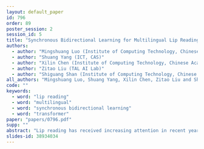 ```yaml
---
layout: default_paper
id: 796
order: 89
poster_session: 2
session_id: 5
title: "Synchronous Bidirectional Learning for Multilingual Lip Reading"
authors:
  - author: "Mingshuang Luo (Institute of Computing Technology, Chinese Academy of Sciences, University of Chinese Academy of Science)"
  - author: "Shuang Yang (ICT, CAS)"
  - author: "Xilin Chen (Institute of Computing Technology, Chinese Academy of Sciences)"
  - author: "Zitao Liu (TAL AI Lab)"
  - author: "Shiguang Shan (Institute of Computing Technology, Chinese Academy of Sciences)"
all_authors: "Mingshuang Luo, Shuang Yang, Xilin Chen, Zitao Liu and Shiguang Shan"
code: ""
keywords:
  - word: "lip reading"
  - word: "multilingual"
  - word: "synchronous bidirectional learning"
  - word: "transformer"
paper: "papers/0796.pdf"
supp: ""
abstract: "Lip reading has received increasing attention in recent years. This paper focuses on the synergy of multilingual lip reading. There are about as many as 7,000 languages in the world, which implies that it is impractical to train separate lip reading models with large-scale data for each language. Although each language has its own linguistic and pronunciation rules, the lip movements of all languages share similar patterns due to the common structures of human organs. Based on this idea,  we try to explore the synergized learning of multilingual lip reading in this paper, and further propose a synchronous bidirectional learning (SBL) framework for effective synergy of multilingual lip reading. We firstly introduce phonemes as our modeling units for the multilingual setting here. Phonemes are more closely related with the lip movements than the alphabet letters. At the same time, similar phonemes always lead to similar visual patterns no matter which type the target language is. Then, a novel SBL block is proposed to learn the rules for each language in a fill-in-the-blank way. Specifically, the model has to learn to infer the target unit given its bidirectional context, which could represent the composition rules of phonemes for each language. To make the learning process more targeted at each particular language, an extra task of predicting the language identity is introduced in the learning process. Finally, a thorough comparison on LRW (English) and LRW-1000 (Mandarin) is performed, which shows the promising benefits from the synergized learning of different languages and also reports a new state-of-the-art result on both datasets."
slides-id: 38934034
---
```

